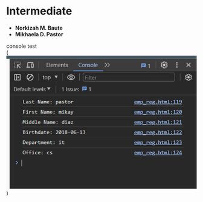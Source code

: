 # Intermediate

- **Norkizah M. Baute**
- **Mikhaela D. Pastor**

console test
<br>
(![img](https://github.com/Norkizah/Intermediate/blob/main/img/console.png))